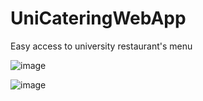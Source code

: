 # UniCateringWebApp
Easy access to university restaurant's menu


![image](https://github.com/user-attachments/assets/2a200c99-2a2c-44bb-9de8-db33cd340f1b)



![image](https://github.com/user-attachments/assets/47dfafe1-896a-41f2-b18c-384ddb255cea)
